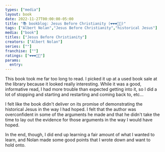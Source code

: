```yaml
---
types: ["media"]
layout: book
date: 2022-11-27T00:00:00-05:00
title: "📚 bookblog: Jesus Before Christianity (❤️❤️❤️🖤🖤)"
tags: ["Albert Nolan","Jesus Before Christianity","historical Jesus"]
media: ["book"]
titles: ["Jesus Before Christianity"]
creators: ["Albert Nolan"]
series: [""]
franchise: [""]
ratings: ["❤️❤️❤️🖤🖤"]
params:
  entry:
---
```


This book took me far too long to read. I picked it up at a used book sale at the library because it looked really interesting. While it was a good, informative read, I had more trouble than expected getting into it, so I did a lot of stopping and starting and restarting and coming back to, etc...

I felt like the book didn't deliver on its promise of demonstrating the historical Jesus in the way I had hoped. I felt that the author was overconfident in some of the arguments he made and that he didn't take the time to lay out the evidence for those arguments in the way I would have hoped. 

In the end, though, I did end up learning a fair amount of what I wanted to learn, and Nolan made some good points that I wrote down and want to hold onto.